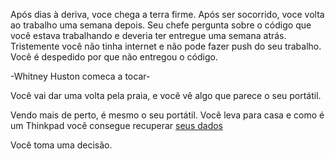 Após dias à deriva, voce chega a terra firme. 
Após ser socorrido, voce volta ao trabalho uma semana depois.
Seu chefe pergunta sobre o código que você estava trabalhando e deveria ter entregue uma semana atrás.
Tristemente você não tinha internet e não pode fazer push do seu trabalho. 
Você é despedido por que não entregou o código.

-Whitney Huston comeca a tocar-

Você vai dar uma volta pela praia, e você vê algo que parece o seu portátil.

Vendo mais de perto, é mesmo o seu portátil. Você leva para casa e como é um Thinkpad você consegue recuperar [seus dados](https://www.youtube.com/watch?v=3KXx-Kys-Fk)

Você toma uma decisão.
